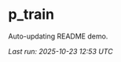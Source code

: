 # p_train

Auto-updating README demo.

<!--START_SECTION:status-->
_Last run: 2025-10-23 12:53 UTC_
<!--END_SECTION:status-->
























































































































































































































































































































































































































































































































































































































































































































































































































































































































































































































































































































































































































































































































































































































